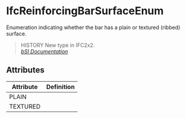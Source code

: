 IfcReinforcingBarSurfaceEnum
============================
Enumeration indicating whether the bar has a plain or textured (ribbed)
surface.  
  
> HISTORY  New type in IFC2x2.  
[ _bSI
Documentation_](https://standards.buildingsmart.org/IFC/DEV/IFC4_2/FINAL/HTML/schema/ifcprofileresource/lexical/ifcreinforcingbarsurfaceenum.htm)


Attributes
----------
| Attribute   | Definition   |
|-------------|--------------|
| PLAIN       |              |
| TEXTURED    |              |
